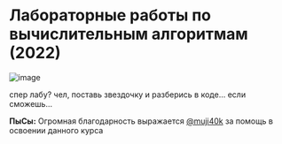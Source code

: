 # Лабораторные работы по вычислительным алгоритмам (2022)

![image](https://user-images.githubusercontent.com/45235753/170812393-ae0746db-aab1-4996-a1fa-b474f4782585.png)

спер лабу? чел, поставь звездочку и разберись в коде... если сможешь...

**ПыСы:** Огромная благодарность выражается [@muji40k](https://github.com/muji40k) за помощь в освоении данного курса
